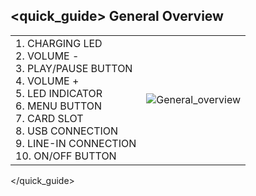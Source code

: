 ## <quick_guide> General Overview

|  |  |
|:-------|:-------|
|1.	CHARGING LED <br> 2. VOLUME - <br> 3.	PLAY/PAUSE BUTTON <br> 4. VOLUME + <br> 5. LED INDICATOR  <br> 6.	MENU BUTTON <br> 7.	CARD SLOT<br> 8.	USB CONNECTION <br> 9.	LINE-IN CONNECTION <br> 10. ON/OFF BUTTON <br> |![General_overview](http://static.energysistem.com/images/manuals/42026/53a15454021ec.jpg)|
</quick_guide>
